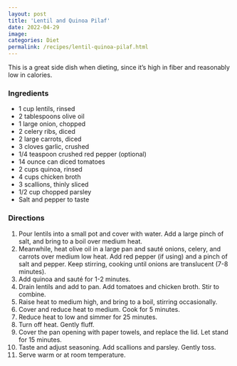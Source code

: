 ```yaml
---
layout: post
title: 'Lentil and Quinoa Pilaf'
date: 2022-04-29
image:
categories: Diet
permalink: /recipes/lentil-quinoa-pilaf.html
---
```


This is a great side dish when dieting, since it’s high in fiber and reasonably low in calories.

### Ingredients

- 1 cup lentils, rinsed
- 2 tablespoons olive oil
- 1 large onion, chopped
- 2 celery ribs, diced
- 2 large carrots, diced
- 3 cloves garlic, crushed
- 1/4 teaspoon crushed red pepper (optional)
- 14 ounce can diced tomatoes
- 2 cups quinoa, rinsed
- 4 cups chicken broth
- 3 scallions, thinly sliced
- 1/2 cup chopped parsley
- Salt and pepper to taste

### Directions

1. Pour lentils into a small pot and cover with water. Add a large pinch of salt, and bring to a boil over medium heat.
2. Meanwhile, heat olive oil in a large pan and sauté onions, celery, and carrots over medium low heat. Add red pepper (if using) and a pinch of salt and pepper. Keep stirring, cooking until onions are translucent (7-8 minutes).
3. Add quinoa and sauté for 1-2 minutes.
4. Drain lentils and add to pan. Add tomatoes and chicken broth. Stir to combine.
5. Raise heat to medium high, and bring to a boil, stirring occasionally.
6. Cover and reduce heat to medium. Cook for 5 minutes.
7. Reduce heat to low and simmer for 25 minutes. 
8. Turn off heat. Gently fluff.  
9. Cover the pan opening with paper towels, and replace the lid. Let stand for 15 minutes.
10. Taste and adjust seasoning. Add scallions and parsley. Gently toss.
11. Serve warm or at room temperature.
